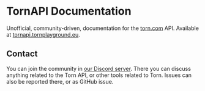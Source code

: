 # TornAPI Documentation

Unofficial, community-driven, documentation for the [torn.com](torn.com) API. Available
at [tornapi.tornplayground.eu](https://tornapi.tornplayground.eu/).

## Contact

You can join the community in [our Discord server](https://discord.gg/2wb7GKN). There you can discuss anything related
to the Torn API, or other tools related to Torn. Issues can also be reported there, or as GitHub issue.